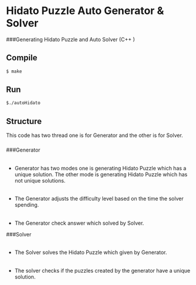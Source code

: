 Hidato Puzzle Auto Generator & Solver
====================================================================

###Generating Hidato Puzzle and Auto Solver  (C++ ) 

###
Compile
--------
````bash
$ make
````
####
Run
--------
````bash
$./autoHidato
````
###
Structure
-----------
This code has two thread one is for Generator and the other is for Solver.
###
###Generator
######
 * Generator has two modes one is generating Hidato Puzzle which has a unique solution. 
The other mode is generating Hidato Puzzle which has not unique solutions.  
######
 * The Generator adjusts the difficulty level based on the time the solver spending.
######
 * The Generator check answer which solved by Solver.  

###Solver
######
 * The Solver solves the Hidato Puzzle which given by Generator.
######
 * The solver checks if the puzzles created by the generator have a unique solution.
